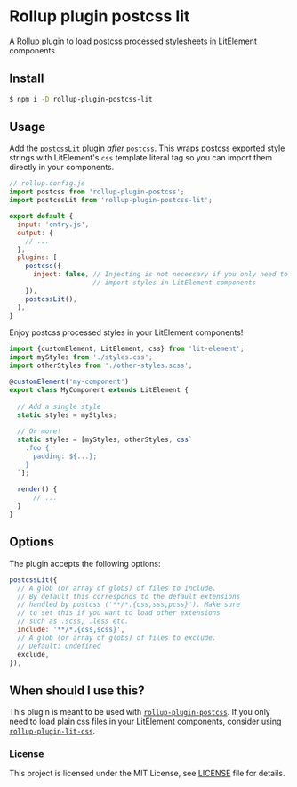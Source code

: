 # Rollup plugin postcss lit

A Rollup plugin to load postcss processed stylesheets in LitElement components

## Install

```bash
$ npm i -D rollup-plugin-postcss-lit
```

## Usage

Add the `postcssLit` plugin _after_ `postcss`. This wraps postcss exported style strings with LitElement's `css`
template literal tag so you can import them directly in your components. 

```javascript
// rollup.config.js
import postcss from 'rollup-plugin-postcss';
import postcssLit from 'rollup-plugin-postcss-lit';

export default {
  input: 'entry.js',
  output: {
    // ...
  },
  plugins: [
    postcss({
      inject: false, // Injecting is not necessary if you only need to
                     // import styles in LitElement components
    }),
    postcssLit(),
  ],
}
```

Enjoy postcss processed styles in your LitElement components!

```typescript
import {customElement, LitElement, css} from 'lit-element';
import myStyles from './styles.css';
import otherStyles from './other-styles.scss';

@customElement('my-component')
export class MyComponent extends LitElement {
  
  // Add a single style
  static styles = myStyles;
  
  // Or more!
  static styles = [myStyles, otherStyles, css`
    .foo {
      padding: ${...};
    }
  `];
  
  render() {
      // ...
  }
}
```

## Options

The plugin accepts the following options:

```javascript
postcssLit({
  // A glob (or array of globs) of files to include.
  // By default this corresponds to the default extensions
  // handled by postcss ('**/*.{css,sss,pcss}'). Make sure
  // to set this if you want to load other extensions
  // such as .scss, .less etc.
  include: '**/*.{css,scss}',
  // A glob (or array of globs) of files to exclude.
  // Default: undefined
  exclude,
}),
```

## When should I use this?

This plugin is meant to be used with [`rollup-plugin-postcss`](https://github.com/egoist/rollup-plugin-postcss).
If you only need to load plain css files in your LitElement components,
consider using [`rollup-plugin-lit-css`](https://github.com/bennypowers/rollup-plugin-lit-css).

### License

This project is licensed under the MIT License, see [LICENSE](./LICENSE) file for details. 
